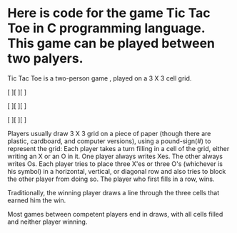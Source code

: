 # Here is code for the game Tic Tac Toe in C programming language. This game can be played between two palyers.
Tic Tac Toe is a two-person game , played on a 3 X 3 cell grid.

[ ][ ][ ]

[ ][ ][ ]

[ ][ ][ ]

Players usually draw 3 X 3 grid on a piece of paper (though there are plastic, cardboard, and computer versions), using a pound-sign(#) to represent the grid:
Each player takes a turn filling in a cell of the grid, either writing an X or an O in it. One player always writes Xes. The other always writes Os. Each player tries to place three X'es or three O's (whichever is his symbol) in a horizontal, vertical, or diagonal row and also tries to block the other player from doing so. The player who first fills in a row, wins.

Traditionally, the winning player draws a line through the three cells that earned him the win.

Most games between competent players end in draws, with all cells filled and neither player winning.
